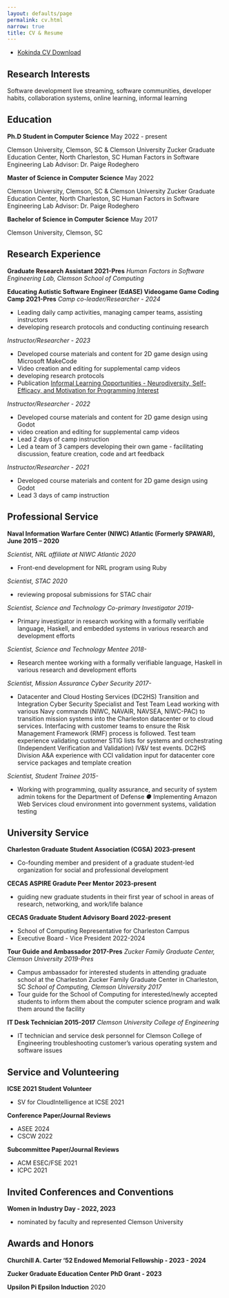 ```yaml
---
layout: defaults/page
permalink: cv.html
narrow: true
title: CV & Resume
---
```


* [Kokinda CV Download](/theme/pdfs/CV_2023.pdf)

## Research Interests

Software development live streaming, software communities, developer habits, collaboration systems, online learning, informal learning

## Education
**Ph.D Student in Computer Science** May 2022 - present

Clemson University, Clemson, SC & Clemson University Zucker Graduate Education Center, North Charleston, SC
Human Factors in Software Engineering Lab
Advisor: Dr. Paige Rodeghero

**Master of Science in Computer Science** May 2022

Clemson University, Clemson, SC & Clemson University Zucker Graduate Education Center, North Charleston, SC
Human Factors in Software Engineering Lab
Advisor: Dr. Paige Rodeghero

**Bachelor of Science in Computer Science** May 2017

Clemson University, Clemson, SC

## Research Experience

**Graduate Research Assistant 2021-Pres**
_Human Factors in Software Engineering Lab, Clemson School of Computing_

**Educating Autistic Software Engineer (EdASE) Videogame Game Coding Camp 2021-Pres**
_Camp co-leader/Researcher - 2024_
* Leading daily camp activities, managing camper teams, assisting instructors 
* developing research protocols and conducting continuing research 


_Instructor/Researcher - 2023_
* Developed course materials and content for 2D game design using Microsoft MakeCode
* Video creation and editing for supplemental camp videos
* developing research protocols
* Publication [Informal Learning Opportunities - Neurodiversity, Self-Efficacy, and Motivation for Programming Interest](https://ella.dev/theme/pdfs/CSEDU_24___Informal_Learning.pdf)

_Instructor/Researcher - 2022_
* Developed course materials and content for 2D game design using Godot
* video creation and editing for supplemental camp videos
* Lead 2 days of camp instruction
* Led a team of 3 campers developing their own game - facilitating discussion, feature creation, code and art feedback

_Instructor/Researcher - 2021_
* Developed course materials and content for 2D game design using Godot
* Lead 3 days of camp instruction

## Professional Service

**Naval Information Warfare Center (NIWC) Atlantic (Formerly SPAWAR), June 2015 – 2020**

_Scientist, NRL affiliate at NIWC Atlantic 2020_
* Front-end development for NRL program using Ruby

_Scientist, STAC 2020_
* reviewing proposal submissions for STAC chair

_Scientist, Science and Technology Co-primary Investigator 2019-_
* Primary investigator in research working with a formally verifiable language, Haskell,
and embedded systems in various research and development efforts


_Scientist, Science and Technology Mentee 2018-_
* Research mentee working with a formally verifiable language, Haskell in various research
and development efforts

_Scientist, Mission Assurance Cyber Security 2017-_
* Datacenter and Cloud Hosting Services (DC2HS) Transition and Integration Cyber
Security Specialist and Test Team Lead working with various Navy commands (NIWC,
NAVAIR, NAVSEA, NIWC-PAC) to transition mission systems into the Charleston
datacenter or to cloud services. Interfacing with customer teams to ensure the Risk
Management Framework (RMF) process is followed. Test team experience validating
customer STIG lists for systems and orchestrating (Independent Verification and
Validation) IV&V test events. DC2HS Division A&A experience with CCI validation
input for datacenter core service packages and template creation

_Scientist, Student Trainee 2015-_
* Working with programming, quality assurance, and security of system admin tokens for
the Department of Defense
*●* Implementing Amazon Web Services cloud environment into government systems,
validation testing

## University Service
**Charleston Graduate Student Association (CGSA) 2023-present**
* Co-founding member and president of a graduate student-led organization for social and professional development

**CECAS ASPIRE Gradute Peer Mentor 2023-present**
* guiding new graduate students in their first year of school in areas of research, networking, and work/life balance

**CECAS Graduate Student Advisory Board 2022-present**
* School of Computing Representative for Charleston Campus
* Executive Board - Vice President 2022-2024

**Tour Guide and Ambassador 2017-Pres**
_Zucker Family Graduate Center, Clemson University 2019-Pres_
* Campus ambassador for interested students in attending graduate school at the Charleston Zucker Family
Graduate Center in Charleston, SC
_School of Computing, Clemson University 2017_
* Tour guide for the School of Computing for interested/newly accepted students to inform them about the
computer science program and walk them around the facility

**IT Desk Technician 2015-2017**
_Clemson University College of Engineering_
* IT technician and service desk personnel for Clemson College of Engineering troubleshooting customer’s
various operating system and software issues

## Service and Volunteering
**ICSE 2021 Student Volunteer**
* SV for CloudIntelligence at ICSE 2021

**Conference Paper/Journal Reviews**
* ASEE 2024
* CSCW 2022

**Subcommittee Paper/Journal Reviews**
* ACM ESEC/FSE 2021
* ICPC 2021

## Invited Conferences and Conventions
**Women in Industry Day - 2022, 2023**
* nominated by faculty and represented Clemson University 

## Awards and Honors
**Churchill A. Carter ‘52 Endowed Memorial Fellowship - 2023 - 2024**

**Zucker Graduate Education Center PhD Grant - 2023**

**Upsilon Pi Epsilon Induction** 2020
